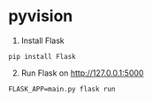 # pyvision

1. Install Flask

```
pip install Flask
```

2. Run Flask on http://127.0.0.1:5000

```
FLASK_APP=main.py flask run
```